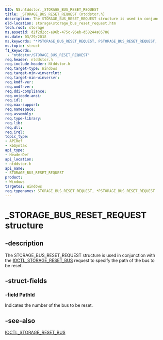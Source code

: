 ```yaml
---
UID: NS:ntddstor._STORAGE_BUS_RESET_REQUEST
title: _STORAGE_BUS_RESET_REQUEST (ntddstor.h)
description: The STORAGE_BUS_RESET_REQUEST structure is used in conjunction with the IOCTL_STORAGE_RESET_BUS request to specify the path of the bus to be reset.
old-location: storage\storage_bus_reset_request.htm
tech.root: storage
ms.assetid: d2f2d2cc-e96b-475c-96eb-d58244a05788
ms.date: 03/29/2018
ms.keywords: "*PSTORAGE_BUS_RESET_REQUEST, PSTORAGE_BUS_RESET_REQUEST, PSTORAGE_BUS_RESET_REQUEST structure pointer [Storage Devices], STORAGE_BUS_RESET_REQUEST, STORAGE_BUS_RESET_REQUEST structure [Storage Devices], _STORAGE_BUS_RESET_REQUEST, ntddstor/PSTORAGE_BUS_RESET_REQUEST, ntddstor/STORAGE_BUS_RESET_REQUEST, storage.storage_bus_reset_request, structs-general_ffea4f36-cf98-4961-be14-d8a4cde94fad.xml"
ms.topic: struct
f1_keywords:
 - "ntddstor/STORAGE_BUS_RESET_REQUEST"
req.header: ntddstor.h
req.include-header: Ntddstor.h
req.target-type: Windows
req.target-min-winverclnt: 
req.target-min-winversvr: 
req.kmdf-ver: 
req.umdf-ver: 
req.ddi-compliance: 
req.unicode-ansi: 
req.idl: 
req.max-support: 
req.namespace: 
req.assembly: 
req.type-library: 
req.lib: 
req.dll: 
req.irql: 
topic_type:
- APIRef
- kbSyntax
api_type:
- HeaderDef
api_location:
- ntddstor.h
api_name:
- STORAGE_BUS_RESET_REQUEST
product:
- Windows
targetos: Windows
req.typenames: STORAGE_BUS_RESET_REQUEST, *PSTORAGE_BUS_RESET_REQUEST
---
```


# _STORAGE_BUS_RESET_REQUEST structure


## -description


The STORAGE_BUS_RESET_REQUEST structure is used in conjunction with the <a href="https://docs.microsoft.com/windows-hardware/drivers/ddi/content/ntddstor/ni-ntddstor-ioctl_storage_reset_bus">IOCTL_STORAGE_RESET_BUS</a> request to specify the path of the bus to be reset.


## -struct-fields




### -field PathId

Indicates the number of the bus to be reset. 


## -see-also




<a href="https://docs.microsoft.com/windows-hardware/drivers/ddi/content/ntddstor/ni-ntddstor-ioctl_storage_reset_bus">IOCTL_STORAGE_RESET_BUS</a>
 

 

